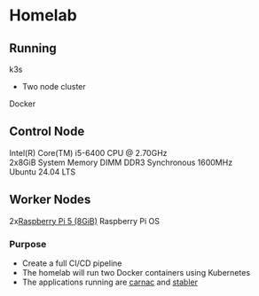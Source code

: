 # Homelab<br>
## Running
k3s<br>
* Two node cluster<br>

Docker<br>
## Control Node
Intel(R) Core(TM) i5-6400 CPU @ 2.70GHz<br>
2x8GiB System Memory DIMM DDR3 Synchronous 1600MHz<br>
Ubuntu 24.04 LTS<br>
## Worker Nodes
2x[Raspberry Pi 5 (8GiB)](https://www.raspberrypi.com/products/raspberry-pi-5/)
Raspberry Pi OS 
### Purpose 
* Create a full CI/CD pipeline
* The homelab will run two Docker containers using Kubernetes<br>
* The applications running are [carnac](https://github.com/dodderingstalwart/carnac) and [stabler](https://github.com/dodderingstalwart/strabler)
